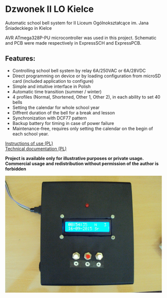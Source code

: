 # Dzwonek II LO Kielce

Automatic school bell system for II Liceum Ogólnokształcące im. Jana Śniadeckiego in Kielce

AVR ATmega328P-PU microcontroller was used in this project. Schematic and PCB were made respectively in ExpressSCH and ExpressPCB.

## Features:

- Controlling school bell system by relay 6A/250VAC or 6A/28VDC
- Direct programming on device or by loading configuration from microSD card (included application to configure)
- Simple and intuitive interface in Polish
- Automatic time transition (summer / winter)
- 4 profiles (Normal, Shortened, Other 1, Other 2), in each ability to set 40 bells
- Setting the calendar for whole school year
- Diffrent duration of the bell for a break and lesson
- Synchronization with DCF77 pattern
- Backup battery for timing in case of power failure
- Maintenance-free, requires only setting the calendar on the begin of each school year.

[Instructions of use (PL)](doc/instrukcja_uzytkowa.html)  
[Technical documentation (PL)](doc/dokumentacja_techniczna.html)

**Project is available only for illustrative purposes or private usage.**  
**Commercial usage and redistribution without permission of the author is forbidden**

![Photo](photos/photo_1.JPG)
